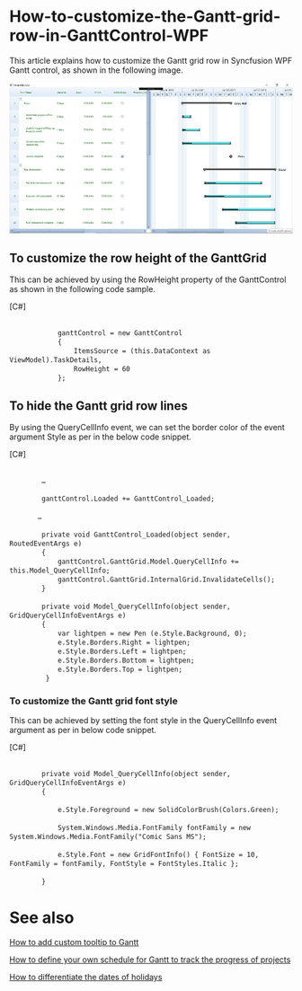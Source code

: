 # How-to-customize-the-Gantt-grid-row-in-GanttControl-WPF

This article explains how to customize the Gantt grid row in Syncfusion WPF Gantt control, as shown in the following image.

![Output image of GanttGridCustomized](Output/GanttGridCustomize.JPG)

## To customize the row height of the GanttGrid

This can be achieved by using the RowHeight property of the GanttControl as shown in the following code sample.

[C#]

```

            ganttControl = new GanttControl
            {
                ItemsSource = (this.DataContext as ViewModel).TaskDetails,
                RowHeight = 60
            };

```

## To hide the Gantt grid row lines

By using the QueryCellInfo event, we can set the border color of the event argument Style as per in the below code snippet.

[C#]   

```

        …

        ganttControl.Loaded += GanttControl_Loaded;
         
       …

        private void GanttControl_Loaded(object sender, RoutedEventArgs e)
        {
            ganttControl.GanttGrid.Model.QueryCellInfo += this.Model_QueryCellInfo;
            ganttControl.GanttGrid.InternalGrid.InvalidateCells();
        }

        private void Model_QueryCellInfo(object sender, GridQueryCellInfoEventArgs e)
        {
            var lightpen = new Pen (e.Style.Background, 0);
            e.Style.Borders.Right = lightpen;
            e.Style.Borders.Left = lightpen;
            e.Style.Borders.Bottom = lightpen;
            e.Style.Borders.Top = lightpen;
         }

```

### To customize the Gantt grid font style

This can be achieved by setting the font style in the QueryCellInfo event argument as per in below code snippet.

[C#]

```

        private void Model_QueryCellInfo(object sender, GridQueryCellInfoEventArgs e)
        {
          
            e.Style.Foreground = new SolidColorBrush(Colors.Green);

            System.Windows.Media.FontFamily fontFamily = new System.Windows.Media.FontFamily("Comic Sans MS");

            e.Style.Font = new GridFontInfo() { FontSize = 10, FontFamily = fontFamily, FontStyle = FontStyles.Italic };
            
        }

```

# See also

[How to add custom tooltip to Gantt](https://help.syncfusion.com/wpf/gantt/customtooltip)
 
[How to define your own schedule for Gantt to track the progress of projects](https://help.syncfusion.com/wpf/gantt/custom-schedule)
 
[How to differentiate the dates of holidays](https://help.syncfusion.com/wpf/gantt/holidays-customization)




